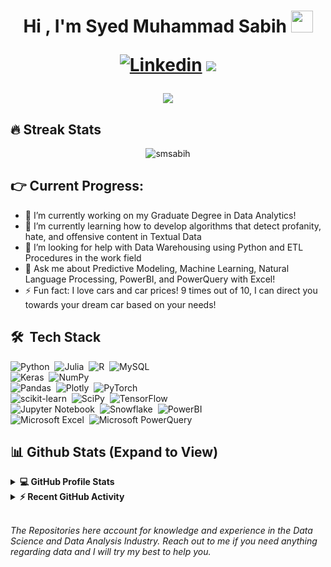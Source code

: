 <h1 align="center">Hi , I'm Syed Muhammad Sabih <img src="https://media.giphy.com/media/hvRJCLFzcasrR4ia7z/giphy.gif" width="35">

[![Linkedin](https://img.shields.io/badge/-LinkedIn-blue?style=flat&logo=Linkedin&logoColor=white&link=https://www.linkedin.com/in/smsabih/)](https://www.linkedin.com/in/smsabih/) ![](https://visitor-badge.glitch.me/badge?page_id=smsabih)
</h1>
<p align="center">
 <a href="https://github.com/DenverCoder1/readme-typing-svg"><img src="https://readme-typing-svg.herokuapp.com?lines=Graduate+Student;Data+Scientist;ML%20|%20AI%20|%20Detecting%20Anomalies;Data%20Analyst;Cleaning%20and%20Analyzing%20Data&center=true&width=500&height=50&font=georgia"></a>
</p>

## 🔥 Streak Stats

<p align="center"><img align="center" src="https://github-readme-streak-stats.herokuapp.com/?user=smsabih&theme=algolia" alt="smsabih" /></p>

## 👉 Current Progress:
- 🔭 I’m currently working on my Graduate Degree in Data Analytics!
- 🌱 I’m currently learning how to develop algorithms that detect profanity, hate, and offensive content in Textual Data
- 🤔 I’m looking for help with Data Warehousing using Python and ETL Procedures in the work field
- 💬 Ask me about Predictive Modeling, Machine Learning, Natural Language Processing, PowerBI, and PowerQuery with Excel!
- ⚡ Fun fact: I love cars and car prices! 9 times out of 10, I can direct you towards your dream car based on your needs!


##  🛠 &nbsp;Tech Stack

![Python](https://img.shields.io/badge/-Python-05122A?style=flat&logo=python)&nbsp;
![Julia](https://img.shields.io/badge/-Julia-05122A?style=flat&logo=julia)&nbsp;
![R](https://img.shields.io/badge/-R-05122A?style=flat&logo=r)&nbsp;
![MySQL](https://img.shields.io/badge/-MySQL-05122A?style=flat&logo=mysql)&nbsp;
<br/>
![Keras](https://img.shields.io/badge/-Keras-05122A?style=flat&logo=Keras)&nbsp;
![NumPy](https://img.shields.io/badge/-NumPy-05122A?style=flat&logo=numpy)&nbsp;
<br/>
![Pandas](https://img.shields.io/badge/-Pandas-05122A?style=flat&logo=pandas)&nbsp;
![Plotly](https://img.shields.io/badge/-Plotly-05122A?style=flat&logo=plotly)&nbsp;
![PyTorch](https://img.shields.io/badge/-PyTorch-05122A?style=flat&logo=pytorch)&nbsp;
<br/>
![scikit-learn](https://img.shields.io/badge/-scikit--learn-05122A?style=flat&logo=scikit-learn)&nbsp;
![SciPy](https://img.shields.io/badge/-SciPy-05122A?style=flat&logo=scipy)&nbsp;
![TensorFlow](https://img.shields.io/badge/-TensorFlow-05122A?style=flat&logo=tensorflow)&nbsp;
<br/>
![Jupyter Notebook](https://img.shields.io/badge/-Jupyter-05122A?style=flat&logo=jupyter)&nbsp;
![Snowflake](https://img.shields.io/badge/-Snowflake-05122A?style=flat&logo=snowflake)&nbsp;
![PowerBI](https://img.shields.io/badge/-PowerBI-05122A?style=flat&logo=powerbi)&nbsp;
<br/>
![Microsoft Excel](https://img.shields.io/badge/-Excel-05122A?style=flat&logo=microsoft-excel)&nbsp;
![Microsoft PowerQuery](https://img.shields.io/badge/-PowerQuery-05122A?style=flat&logo=microsoft)&nbsp;

## 📊 Github Stats (Expand to View)

<details> 
  <summary><b>💻 GitHub Profile Stats</b></summary>
  <br/>
  <p align="center">
    <a href="https://github.com/smsabih"><img align="center" src="https://github-readme-stats.vercel.app/api?username=smsabih&show_icons=true&locale=en&theme=algolia" alt="smsabih" height="192px"/></a>
	</p>
	<p  align="center">
	  <img src="https://github-readme-stats.vercel.app/api/top-langs?username=smsabih&show_icons=true&locale=en&layout=compact&theme=algolia" alt="smsabih" height="192px"/>
	</p>
  <br/>
  <b>Note:</b> Top languages is only a metric of the languages my public code consists of and doesn't reflect experience or skill level.
  </p>
</details>

<details>
  <summary><b>⚡ Recent GitHub Activity</b></summary>
  <br/>
   <a href="https://github.com/smsabih"><img alt="Syed's Activity Graph" src="https://activity-graph.herokuapp.com/graph?username=smsabih&custom_title=Syed%20Muhammad%20Sabih's%20Contribution%20Graph&theme=react-dark" /></a>
  <br/>
</details>
<br/>

<i>The Repositories here account for knowledge and experience in the Data Science and Data Analysis Industry. Reach out to me if you need anything regarding data and I will try my best to help you. </i>

